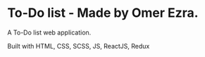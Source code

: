 # To-Do list - Made by Omer Ezra.

A To-Do list web application.

Built with HTML, CSS, SCSS, JS, ReactJS, Redux
